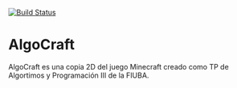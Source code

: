 [![Build Status](https://travis-ci.com/MauricioFIUBA/TP2-Algoritmos3-AlgoCraft.svg?token=AverxrsgUUzFhmoA2bjJ&branch=master)](https://travis-ci.com/MauricioFIUBA/TP2-Algoritmos3-AlgoCraft)

# AlgoCraft
AlgoCraft es una copia 2D del juego Minecraft creado como TP de Algortimos y Programación III de la FIUBA.

